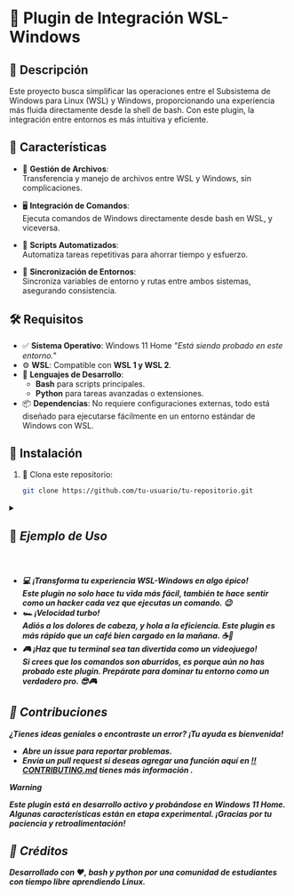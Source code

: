 
# 🌟 **Plugin de Integración WSL-Windows**  

## 📝 **Descripción**  

Este proyecto busca simplificar las operaciones entre el Subsistema de Windows para Linux (WSL) y Windows, proporcionando una experiencia más fluida directamente desde la shell de bash. Con este plugin, la integración entre entornos es más intuitiva y eficiente.  


## 🚀 **Características**  

- 📂 **Gestión de Archivos**:  
   Transferencia y manejo de archivos entre WSL y Windows, sin complicaciones.  

- 🖥️ **Integración de Comandos**:  
   Ejecuta comandos de Windows directamente desde bash en WSL, y viceversa.  

- 🤖 **Scripts Automatizados**:  
   Automatiza tareas repetitivas para ahorrar tiempo y esfuerzo.  

- 🔄 **Sincronización de Entornos**:  
   Sincroniza variables de entorno y rutas entre ambos sistemas, asegurando consistencia.  


## 🛠️ **Requisitos**  

- ✅ **Sistema Operativo**: Windows 11 Home  _"Está siendo probado en este entorno."_  
- ⚙️ **WSL**: Compatible con **WSL 1 y WSL 2**.  
- 🐍 **Lenguajes de Desarrollo**:  
  - **Bash** para scripts principales.  
  - **Python** para tareas avanzadas o extensiones.  
- 📦 **Dependencias**: No requiere configuraciones externas, todo está diseñado para ejecutarse fácilmente en un entorno estándar de Windows con WSL.  


## 📌 **Instalación**  

1. 🔽 Clona este repositorio:  
   ```bash  
   git clone https://github.com/tu-usuario/tu-repositorio.git  
   ```  



<details>
  <summary><h2>📖 <strong><i>Ejemplo de Uso<i><strong><h2></summary>
  
- **Sincronización de Archivos**  
  Coloca el archivo `Sincwsl()` en una ubicación accesible desde ambos entornos. Luego, usa el siguiente comando en la terminal:  
  ```bash  
  ./Sincwsl documento.txt  
  ```  

- **Automatización con Crontab**  
  Programa sincronizaciones automáticas desde tu crontab en WSL:  
  ```bash  
  crontab -e  
  ```  
  Agrega una línea con la frecuencia deseada, por ejemplo:  
  ```bash  
  0 * * * * /ruta/a/Sincwsl documento.txt  
  ```  
</details>

- 💻 **¡Transforma tu experiencia WSL-Windows en algo épico!**  
  Este plugin no solo hace tu vida más fácil, también te hace sentir como un **hacker** cada vez que ejecutas un comando. 😉  
- 🏎️ **¡Velocidad turbo!**  
  Adiós a los dolores de cabeza, y hola a la eficiencia. Este plugin es más rápido que un café bien cargado en la mañana. ☕🚀  
- 🎮 **¡Haz que tu terminal sea tan divertida como un videojuego!**  
  Si crees que los comandos son aburridos, es porque aún no has probado este plugin. Prepárate para dominar tu entorno como un verdadero **pro**. 😎🎮  

## 🤝 **Contribuciones**  

¿Tienes ideas geniales o encontraste un error? ¡Tu ayuda es bienvenida!  
- Abre un **issue** para reportar problemas.  
- Envía un **pull request** si deseas agregar una función aquí en [‼️CONTRIBUTING.md](https://github.com/JoseMRT2004/WSL-PLUGIN/blob/main/CONTRIBUTING.md) tienes más información .  
 
> [!Warning]
> Este plugin está en desarrollo activo y probándose en Windows 11 Home. Algunas características están en etapa experimental. ¡Gracias por tu paciencia y retroalimentación!  

## 🎨 **Créditos**  

Desarrollado con ❤️, bash y python por **una comunidad de estudiantes con tiempo libre aprendiendo Linux**.  

